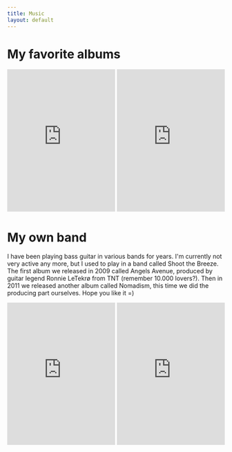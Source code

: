 ```yaml
---
title: Music
layout: default
---
```

# My favorite albums

<iframe src="https://embed.spotify.com/?uri=spotify:album:2tSRe2rkdJvZWMOIZpu6lk&view=coverart" width="250" height="330" frameborder="0" allowtransparency="true"></iframe>
<iframe src="https://embed.spotify.com/?uri=spotify:album:0RijmFWeKvzWnceR6Ku00X&view=coverart" width="250" height="330" frameborder="0" allowtransparency="true"></iframe>

# My own band

I have been playing bass guitar in various bands for years. I'm currently not very active any more, but I used to play in a band called Shoot the Breeze. The first album we released in 2009 called Angels Avenue, produced by guitar legend Ronnie LeTekrø from TNT (remember 10.000 lovers?). Then in 2011 we released another album called Nomadism, this time we did the producing part ourselves. Hope you like it =)

<iframe src="https://embed.spotify.com/?uri=spotify:album:48w4QWH6vZ9JmlgNT2SW2D&view=coverart" width="250" height="330" frameborder="0" allowtransparency="true"></iframe>
<iframe src="https://embed.spotify.com/?uri=spotify:album:4KY8gtghCYndfKQOARpWJQ&view=coverart" width="250" height="330" frameborder="0" allowtransparency="true"></iframe>
